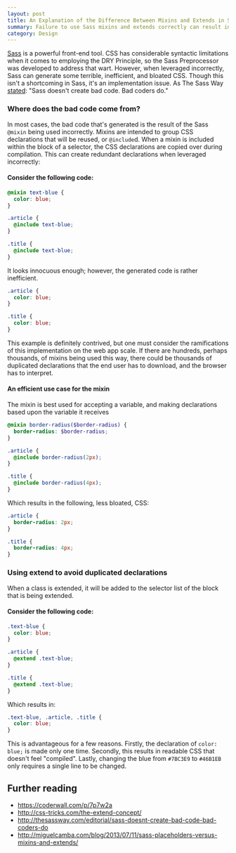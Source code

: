 ```yaml
---
layout: post
title: An Explanation of the Difference Between Mixins and Extends in Sass
summary: Failure to use Sass mixins and extends correctly can result in bloated, inefficient CSS. So, I decided to dive into the differences, and illustrate the correct uses.
category: Design
---
```


[Sass](http://sass-lang.com/) is a powerful front-end tool. CSS has considerable syntactic limitations when it comes to employing the DRY Principle, so the Sass Preprocessor was developed to address that wart. However, when leveraged incorrectly, Sass can generate some terrible, inefficient, and bloated CSS. Though this isn't a shortcoming in Sass, it's an implementation issue. As The Sass Way [stated](http://thesassway.com/editorial/sass-doesnt-create-bad-code-bad-coders-do): "Sass doesn't create bad code. Bad coders do."

### Where does the bad code come from?

In most cases, the bad code that's generated is the result of the Sass `@mixin` being used incorrectly. Mixins are intended to group CSS declarations that will be reused, or `@include`d. When a mixin is included within the block of a selector, the CSS declarations are copied over during compilation. This can create redundant declarations when leveraged incorrectly:

#### Consider the following code:

```scss
@mixin text-blue {
  color: blue;
}

.article {
  @include text-blue;
}

.title {
  @include text-blue;
}
```

It looks innocuous enough; however, the generated code is rather inefficient.

```css
.article {
  color: blue;
}

.title {
  color: blue;
}
```

This example is definitely contrived, but one must consider the ramifications of this implementation on the web app scale. If there are hundreds, perhaps thousands, of mixins being used this way, there could be thousands of duplicated declarations that the end user has to download, and the browser has to interpret.

#### An efficient use case for the mixin

The mixin is best used for accepting a variable, and making declarations based upon the variable it receives

```scss
@mixin border-radius($border-radius) {
  border-radius: $border-radius;
}

.article {
  @include border-radius(2px);
}

.title {
  @include border-radius(4px);
}
```

Which results in the following, less bloated, CSS:

```css
.article {
  border-radius: 2px;
}

.title {
  border-radius: 4px;
}
```

### Using extend to avoid duplicated declarations

When a class is extended, it will be added to the selector list of the block that is being extended.

#### Consider the following code:

```scss
.text-blue {
  color: blue;
}

.article {
  @extend .text-blue;
}

.title {
  @extend .text-blue;
}
```

Which results in:

```css
.text-blue, .article, .title {
  color: blue;
}
```

This is advantageous for a few reasons. Firstly, the declaration of `color: blue;` is made only one time. Secondly, this results in readable CSS that doesn't feel "compiled". Lastly, changing the blue from `#7BC3E9` to `#46B1EB` only requires a single line to be changed.

## Further reading

* <https://coderwall.com/p/7p7w2a>
* <http://css-tricks.com/the-extend-concept/>
* <http://thesassway.com/editorial/sass-doesnt-create-bad-code-bad-coders-do>
* <http://miguelcamba.com/blog/2013/07/11/sass-placeholders-versus-mixins-and-extends/>